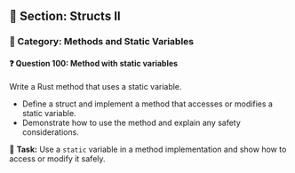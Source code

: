 ## 📘 Section: Structs II  
### 🔹 Category: Methods and Static Variables  
#### ❓ Question 100: Method with static variables

Write a Rust method that uses a static variable.

- Define a struct and implement a method that accesses or modifies a static variable.
- Demonstrate how to use the method and explain any safety considerations.

🔧 **Task:** Use a `static` variable in a method implementation and show how to access or modify it safely.
